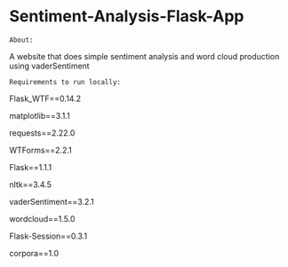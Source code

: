 # Sentiment-Analysis-Flask-App


~~~~~~~
About:
~~~~~~~
A website that does simple sentiment analysis and word cloud production using vaderSentiment 
~~~~~~~~~~~~~~~~~~~~~~~~~~~~~
Requirements to run locally:
~~~~~~~~~~~~~~~~~~~~~~~~~~~~~
Flask_WTF==0.14.2

matplotlib==3.1.1

requests==2.22.0

WTForms==2.2.1

Flask==1.1.1

nltk==3.4.5

vaderSentiment==3.2.1

wordcloud==1.5.0

Flask-Session==0.3.1

corpora==1.0
